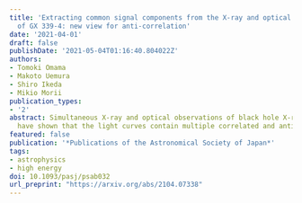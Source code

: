 ```yaml
---
title: 'Extracting common signal components from the X-ray and optical  light curves
  of GX 339-4: new view for anti-correlation'
date: '2021-04-01'
draft: false
publishDate: '2021-05-04T01:16:40.804022Z'
authors:
- Tomoki Omama
- Makoto Uemura
- Shiro Ikeda
- Mikio Morii
publication_types:
- '2'
abstract: Simultaneous X-ray and optical observations of black hole X-ray binaries
  have shown that the light curves contain multiple correlated and anti-correlated  variation components when the objects are in the hard state. In the case of the black hole X-ray binary, GX 339-4, the cross correlation function (CCF) of the light curves suggests a positive correlation with an optical lag of 0.15s and anti-correlations with an optical lag of 1s and  X-ray lag of 4s. This indicates the two light curves have some common signal components with different delays. In this study, we extracted and reconstructed those signal components from the data for GX 339-4. The results confirmed that correlation and anti-correlation with the optical lag are two common components. However, we found that the reconstructed light curve for the anti-correlated component indicates a positively correlated variation with an X-ray lag of ~ +1s. In addition, the CCF for this signal component shows  anti-correlations not only with the optical lag, but also with the X-ray lag, which is consistent with the CCF for the data. Therefore, our results suggest that the combination of the two positively correlated  components, that is, the X-ray preceding signal with the 0.15-s optical lag and the optical preceding signal with the 1-s X-ray lag, can make the observed CCF without anti-correlated signals. The optical preceding signal may be caused by synchrotron emission in a magnetically dominated  accretion flow or in a jet, while further study is required to understand the mechanism of the X-ray time lag.
featured: false
publication: '*Publications of the Astronomical Society of Japan*'
tags:
- astrophysics
- high energy
doi: 10.1093/pasj/psab032
url_preprint: "https://arxiv.org/abs/2104.07338"
---
```

